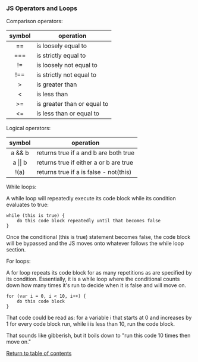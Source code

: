 ### JS Operators and Loops

Comparison operators:

symbol | operation
:---: | ---
== | is loosely equal to
=== | is strictly equal to
!= | is loosely not equal to
!== | is strictly not equal to
> | is greater than
< | is less than
>= | is greater than or equal to
<= | is less than or equal to

Logical operators:

symbol | operation
:---: | ---
a && b| returns true if a and b are both true
a &#124;&#124; b | returns true if either a or b are true
!(a) | returns true if a is false - not(this)

While loops:

A while loop will repeatedly execute its code block while its condition evaluates to true:

```
while (this is true) {
    do this code block repeatedly until that becomes false
}
```

Once the conditional (this is true) statement becomes false, the code block will be bypassed and the JS moves onto whatever follows the while loop section.

For loops:

A for loop repeats its code block for as many repetitions as are specified by its condition. Essentially, it is a while loop where the conditional counts down how many times it's run to decide when it is false and will move on.

```
for (var i = 0, i < 10, i++) {
    do this code block
}
```

That code could be read as: for a variable i that starts at 0 and increases by 1 for every code block run, while i is less than 10, run the code block.

That sounds like gibberish, but it boils down to "run this code 10 times then move on."

[Return to table of contents](README.md)